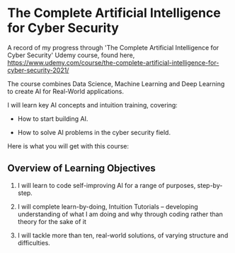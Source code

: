 # The Complete Artificial Intelligence for Cyber Security

A record of my progress through 'The Complete Artificial Intelligence for Cyber Security' Udemy course, found here, https://www.udemy.com/course/the-complete-artificial-intelligence-for-cyber-security-2021/

The course combines Data Science, Machine Learning and Deep Learning to create AI for Real-World applications.

I will learn key AI concepts and intuition training, covering:

- How to start building AI.

- How to solve AI problems in the cyber security field.

Here is what you will get with this course:

## Overview of Learning Objectives

1. I will learn to code self-improving AI for a range of purposes, step-by-step.

2. I will complete learn-by-doing, Intuition Tutorials – developing understanding of what I am doing and why through coding rather than theory for the sake of it

3. I will tackle more than ten, real-world solutions, of varying structure and difficulties.